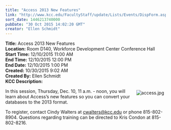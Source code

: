 ```yaml
---
title: "Access 2013 New Features"
link: "http://www.kcc.edu/FacultyStaff/update/Lists/Events/DispForm.aspx?ID=893"
sort_date: 1446213740000
pubDate: "30 Oct 2015 14:02:20 GMT"
creator: "Ellen Schmidt"
---
```


<div><b>Title:</b> Access 2013 New Features</div>
<div><b>Location:</b> Room D140, Workforce Development Center Conference Hall</div>
<div><b>Start Time:</b> 12/10/2015 11:00 AM</div>
<div><b>End Time:</b> 12/10/2015 12:00 PM</div>
<div><b>End Date:</b> 12/10/2015 1:00 PM</div>
<div><b>Created:</b> 10/30/2015 9:02 AM</div>
<div><b>Created By:</b> Ellen Schmidt</div>
<div><b>KCC Description:</b> <div class="ExternalClass8F9A748A98FC4418B7D387F9246A2083"><p><img alt="access.jpg" src="/FacultyStaff/update/Documents/access.jpg" style="vertical-align:auto;float:right;margin:5px" />In this session, Thursday, Dec. 10, 11 a.m. - noon, you will learn about Access’s new features so you can convert your databases to the 2013 format.</p>
<p>To register, contact Cindy Walters at <a href="mailto:cwalters@kcc.edu">cwalters@kcc.edu</a> or phone 815-802-8904. Questions regarding training can be directed to Kris Condon at 815-802-8216.</p></div></div>
